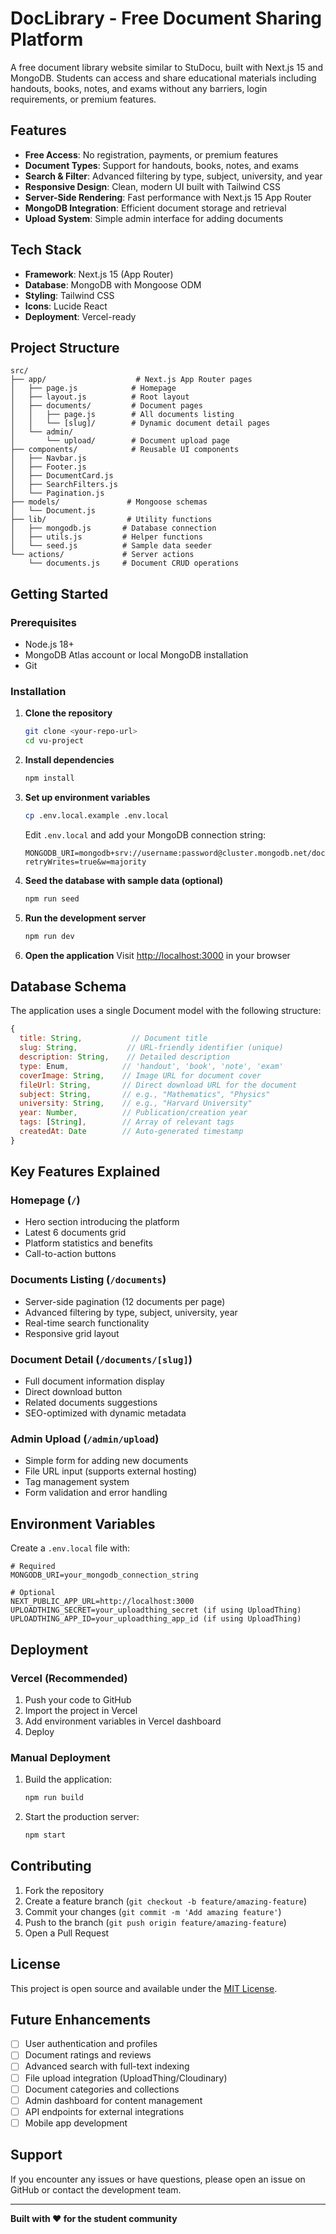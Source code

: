 # DocLibrary - Free Document Sharing Platform

A free document library website similar to StuDocu, built with Next.js 15 and MongoDB. Students can access and share educational materials including handouts, books, notes, and exams without any barriers, login requirements, or premium features.

## Features

- **Free Access**: No registration, payments, or premium features
- **Document Types**: Support for handouts, books, notes, and exams
- **Search & Filter**: Advanced filtering by type, subject, university, and year
- **Responsive Design**: Clean, modern UI built with Tailwind CSS
- **Server-Side Rendering**: Fast performance with Next.js 15 App Router
- **MongoDB Integration**: Efficient document storage and retrieval
- **Upload System**: Simple admin interface for adding documents

## Tech Stack

- **Framework**: Next.js 15 (App Router)
- **Database**: MongoDB with Mongoose ODM
- **Styling**: Tailwind CSS
- **Icons**: Lucide React
- **Deployment**: Vercel-ready

## Project Structure

```
src/
├── app/                    # Next.js App Router pages
│   ├── page.js            # Homepage
│   ├── layout.js          # Root layout
│   ├── documents/         # Document pages
│   │   ├── page.js        # All documents listing
│   │   └── [slug]/        # Dynamic document detail pages
│   └── admin/
│       └── upload/        # Document upload page
├── components/            # Reusable UI components
│   ├── Navbar.js
│   ├── Footer.js
│   ├── DocumentCard.js
│   ├── SearchFilters.js
│   └── Pagination.js
├── models/               # Mongoose schemas
│   └── Document.js
├── lib/                  # Utility functions
│   ├── mongodb.js       # Database connection
│   ├── utils.js         # Helper functions
│   └── seed.js          # Sample data seeder
└── actions/             # Server actions
    └── documents.js     # Document CRUD operations
```

## Getting Started

### Prerequisites

- Node.js 18+ 
- MongoDB Atlas account or local MongoDB installation
- Git

### Installation

1. **Clone the repository**
   ```bash
   git clone <your-repo-url>
   cd vu-project
   ```

2. **Install dependencies**
   ```bash
   npm install
   ```

3. **Set up environment variables**
   ```bash
   cp .env.local.example .env.local
   ```
   
   Edit `.env.local` and add your MongoDB connection string:
   ```
   MONGODB_URI=mongodb+srv://username:password@cluster.mongodb.net/doclibrary?retryWrites=true&w=majority
   ```

4. **Seed the database with sample data (optional)**
   ```bash
   npm run seed
   ```

5. **Run the development server**
   ```bash
   npm run dev
   ```

6. **Open the application**
   Visit [http://localhost:3000](http://localhost:3000) in your browser

## Database Schema

The application uses a single Document model with the following structure:

```javascript
{
  title: String,           // Document title
  slug: String,           // URL-friendly identifier (unique)
  description: String,    // Detailed description
  type: Enum,            // 'handout', 'book', 'note', 'exam'
  coverImage: String,    // Image URL for document cover
  fileUrl: String,       // Direct download URL for the document
  subject: String,       // e.g., "Mathematics", "Physics"
  university: String,    // e.g., "Harvard University"
  year: Number,          // Publication/creation year
  tags: [String],        // Array of relevant tags
  createdAt: Date        // Auto-generated timestamp
}
```

## Key Features Explained

### Homepage (`/`)
- Hero section introducing the platform
- Latest 6 documents grid
- Platform statistics and benefits
- Call-to-action buttons

### Documents Listing (`/documents`)
- Server-side pagination (12 documents per page)
- Advanced filtering by type, subject, university, year
- Real-time search functionality
- Responsive grid layout

### Document Detail (`/documents/[slug]`)
- Full document information display
- Direct download button
- Related documents suggestions
- SEO-optimized with dynamic metadata

### Admin Upload (`/admin/upload`)
- Simple form for adding new documents
- File URL input (supports external hosting)
- Tag management system
- Form validation and error handling

## Environment Variables

Create a `.env.local` file with:

```
# Required
MONGODB_URI=your_mongodb_connection_string

# Optional
NEXT_PUBLIC_APP_URL=http://localhost:3000
UPLOADTHING_SECRET=your_uploadthing_secret (if using UploadThing)
UPLOADTHING_APP_ID=your_uploadthing_app_id (if using UploadThing)
```

## Deployment

### Vercel (Recommended)

1. Push your code to GitHub
2. Import the project in Vercel
3. Add environment variables in Vercel dashboard
4. Deploy

### Manual Deployment

1. Build the application:
   ```bash
   npm run build
   ```

2. Start the production server:
   ```bash
   npm start
   ```

## Contributing

1. Fork the repository
2. Create a feature branch (`git checkout -b feature/amazing-feature`)
3. Commit your changes (`git commit -m 'Add amazing feature'`)
4. Push to the branch (`git push origin feature/amazing-feature`)
5. Open a Pull Request

## License

This project is open source and available under the [MIT License](LICENSE).

## Future Enhancements

- [ ] User authentication and profiles
- [ ] Document ratings and reviews
- [ ] Advanced search with full-text indexing
- [ ] File upload integration (UploadThing/Cloudinary)
- [ ] Document categories and collections
- [ ] Admin dashboard for content management
- [ ] API endpoints for external integrations
- [ ] Mobile app development

## Support

If you encounter any issues or have questions, please open an issue on GitHub or contact the development team.

---

**Built with ❤️ for the student community**